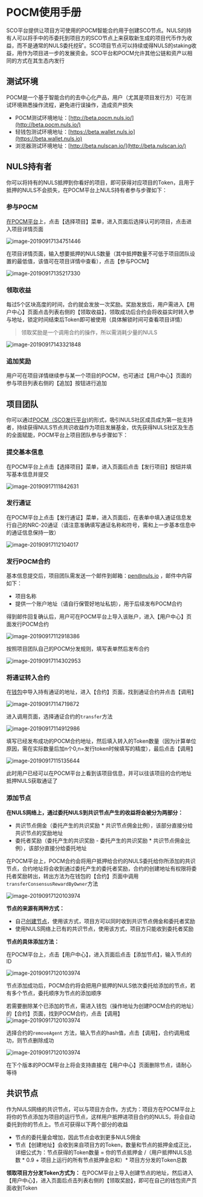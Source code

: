 # POCM使用手册

SCO平台提供让项目方可使用的POCM智能合约用于创建SCO节点。NULS的持有人可以将手中的币委托到项目方的SCO节点上来获取新生成的项目代币作为收益，而不是通常的NULS委托挖矿。SCO项目节点可以持续或得NULS的staking收益，用作为项目进一步的发展资金。SCO平台和POCM允许其他公链和资产以相同的方式在其生态内发行

## 测试环境
POCM是一个基于智能合约的去中心化产品，用户（尤其是项目发行方）可在测试环境熟悉操作流程，避免进行误操作，造成资产损失

- POCM测试环境地址：[http://beta.pocm.nuls.io/](http://beta.pocm.nuls.io/)
- 轻钱包测试环境地址：[https://beta.wallet.nuls.io](https://beta.wallet.nuls.io)
- 浏览器测试环境地址：[http://beta.nulscan.io/](http://beta.nulscan.io/)

## NULS持有者

你可以将持有的NULS抵押到你看好的项目，即可获得对应项目的Token，且用于抵押的NULS不会损失，在POCM平台上NULS持有者参与步骤如下：

### 参与POCM

[在POCM平台](http://pocm.nuls.io/)上，点击【选择项目】菜单，进入页面后选择认可的项目，点击进入项目详情页面

![image-20190917134751446](./g_pocm/user1.png)

在项目详情页面，输入想要抵押的NULS数量（其中抵押数量不可低于项目团队设置的最低值，该值可在项目详情中查看），点击【参与POCM】

![image-20190917135217330](./g_pocm/user2.png)

### 领取收益

每过5个区块高度的时间，合约就会发放一次奖励。奖励发放后，用户需进入【用户中心】页面点击列表右侧的【领取收益】，领取成功后合约会将收益实时转入参与地址，锁定时间结束后Token即可被使用（具体解锁时间可查看项目详情）

> 领取奖励是一个调用合约的操作，所以需消耗少量的NULS

![image-20190917143321848](./g_pocm/user3.png)

### 追加奖励

用户可在项目详情继续参与某一个项目的POCM，也可通过【用户中心】页面的参与项目列表右侧的【追加】按钮进行追加

## 项目团队

你可以通过[POCM（SCO发行平台)](https://pocm.nuls.io/)的形式，吸引NULS社区成员成为第一批支持者，持续获得NULS节点共识收益作为项目发展基金，优先获得NULS社区及生态的全面赋能，POCM平台上项目团队参与步骤如下：

### 提交基本信息

在POCM平台上点击【选择项目】菜单，进入页面后点击【发行项目】按钮并填写基本信息并提交

![image-20190917111842631](./g_pocm/project1.png)

### 发行通证

在POCM平台上点击【发行通证】菜单，进入页面后，在表单中填入通证信息发行自己的NRC-20通证（请注意准确填写通证名称和符号，需和上一步基本信息中的通证信息保持一致）

![image-20190917112104017](./g_pocm/project2.png)

### 发行POCM合约

基本信息提交后，项目团队需发送一个邮件到邮箱：pen@nuls.io ，邮件中内容如下：
- 项目名称
- 提供一个账户地址（请自行保管好地址私钥），用于后续发布POCM合约

得到邮件回复确认后，用户可在POCM平台上导入该账户，进入【用户中心】页面发行POCM合约

![image-20190917112918386](./g_pocm/project3.png)

按照项目团队自己的POCM分发规则，填写表单然后发布合约

![image-20190917114302953](./g_pocm/project4.png)

### 将通证转入合约

 在[钱包](https://wallet.nuls.io/)中导入持有通证的地址，进入【合约】页面，找到通证合约并点击【调用】

![image-20190917114719872](./g_pocm/project5.png)

进入调用页面，选择通证合约的`transfer`方法

![image-20190917114912986](./g_pocm/project6.png)

填写已经发布成功的POCM合约地址，然后填入转入的Token数量（因为计算单位原因，需在实际数量后加n个0,n=发行token时候填写的精度），最后点击【调用】

![image-20190917115135644](./g_pocm/project7.png)

此时用户已经可以在POCM平台上看到该项目信息，并可以往该项目的合约地址抵押NULS获取通证了

### 添加节点

**在NULS网络上，通过委托NULS到共识节点产生的收益将会被分为两部分：**
- 共识节点佣金（委托产生的共识奖励 * 共识节点佣金比例），该部分直接分给共识节点的奖励地址
- 委托者奖励（委托产生的共识奖励 - 委托产生的共识奖励 * 共识节点佣金比例），该部分直接分给委托地址

在POCM平台上，POCM合约会将用户抵押给合约的NULS委托给你所添加的共识节点，合约地址将会收到通过委托产生的委托者奖励，合约的创建地址有权限将委托者奖励转出，转出方法为在钱包的【合约】页面中调用`transferConsensusRewardByOwner`方法

![image-20190917120103974](./g_pocm/project.png)

**节点的来源有两种方式：**
- 自己[创建节点](https://docs.nuls.io/zh/Guide/g_pocm.html)，使用该方式，项目方可以同时收到共识节点佣金和委托者奖励
- 使用NULS网络上已有的共识节点，使用该方式，项目方只能收到委托者奖励

**节点的具体添加方法：**

在POCM平台上，点击【用户中心】，进入页面后点击【添加节点】，输入节点的ID

![image-20190917120103974](./g_pocm/project8.png)

节点添加成功后，POCM合约将会把用户抵押的NULS依次委托给添加的节点，若有多个节点，委托顺序为节点的添加顺序

若需要删除某个已添加的节点，需进入钱包（操作地址为创建POCM合约的地址）的【合约】页面，找到POCM合约，点击【调用】
![image-20190917120103974](./g_pocm/project9.png)

选择合约的`removeAgent` 方法，输入节点的hash值，点击【调用】，合约调用成功，则节点删除成功

![image-20190917120103974](./g_pocm/project10.png)

在下个版本的POCM平台上将会支持直接在【用户中心】页面删除节点，请耐心等待

## 共识节点

作为NULS网络的共识节点，可以与项目方合作。方式为：项目方在POCM平台上将你的节点添加为项目的运行节点，这样用户抵押进项目合约的NULS，将会自动委托到你的节点上。节点可获得以下两个部分的收益

- 节点的委托量会增加，因此节点会收到更多NULS佣金
- 节点【创建地址】会收到来自项目方的Token，数量和节点的抵押金成正比，详细公式为：节点获得的Token数量 = 你的节点抵押金 /（用户抵押NULS总数 * 0.9 + 项目上运行的所有节点抵押金总和）* 项目方分发的Token总数 

**领取项目方分发Token方式为：** 在POCM平台上导入创建节点的地址，然后进入【用户中心】，进入页面后点击列表右侧的【领取奖励】，即可在自己的钱包资产页面收到Token

